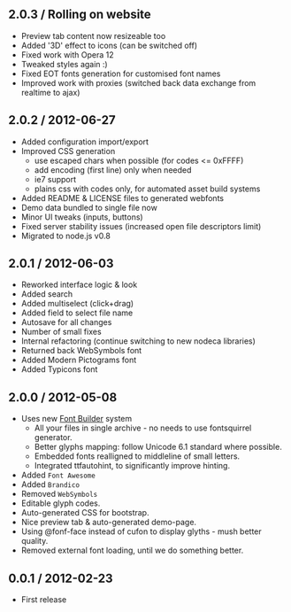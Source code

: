2.0.3 / Rolling on website
--------------------------

* Preview tab content now resizeable too
* Added '3D' effect to icons (can be switched off)
* Fixed work with Opera 12
* Tweaked styles again :)
* Fixed EOT fonts generation for customised font names
* Improved work with proxies (switched back data exchange from realtime to ajax)


2.0.2 / 2012-06-27
------------------

* Added configuration import/export
* Improved CSS generation
  - use escaped chars when possible (for codes <= 0xFFFF)
  - add encoding (first line) only when needed
  - ie7 support
  - plains css with codes only, for automated asset build systems
* Added README & LICENSE files to generated webfonts
* Demo data bundled to single file now
* Minor UI tweaks (inputs, buttons)
* Fixed server stability issues (increased open file descriptors limit)
* Migrated to node.js v0.8


2.0.1 / 2012-06-03
------------------

* Reworked interface logic & look
* Added search
* Added multiselect (click+drag)
* Added field to select file name
* Autosave for all changes
* Number of small fixes
* Internal refactoring (continue switching to new nodeca libraries)
* Returned back WebSymbols font
* Added Modern Pictograms font
* Added Typicons font


2.0.0 / 2012-05-08
------------------

* Uses new [Font Builder](https://github.com/fontello/font-builder) system
  - All your files in single archive - no needs to use fontsquirrel generator.
  - Better glyphs mapping: follow Unicode 6.1 standard where possible.
  - Embedded fonts realligned to middleline of small letters.
  - Integrated ttfautohint, to significantly improve hinting.
* Added `Font Awesome`
* Added `Brandico`
* Removed `WebSymbols`
* Editable glyph codes.
* Auto-generated CSS for bootstrap.
* Nice preview tab & auto-generated demo-page.
* Using @fonf-face instead of cufon to display glyths - mush better quality.
* Removed external font loading, until we do something better.


0.0.1 / 2012-02-23
------------------

* First release
